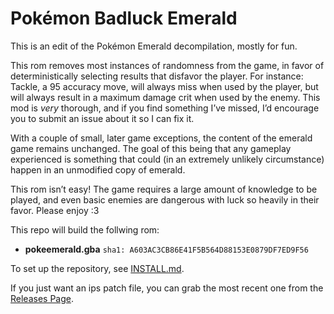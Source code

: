 # Pokémon Badluck Emerald

This is an edit of the Pokémon Emerald decompilation, mostly for fun.

This rom removes most instances of randomness from the game, in favor of deterministically selecting results that disfavor the player. For instance: Tackle, a 95 accuracy move, will always miss when used by the player, but will always result in a maximum damage crit when used by the enemy. This mod is *very* thorough, and if you find something I’ve missed, I’d encourage you to submit an issue about it so I can fix it.

With a couple of small, later game exceptions, the content of the emerald game remains unchanged. The goal of this being that any gameplay experienced is something that could (in an extremely unlikely circumstance) happen in an unmodified copy of emerald.

This rom isn’t easy! The game requires a large amount of knowledge to be played, and even basic enemies are dangerous with luck so heavily in their favor. Please enjoy :3


This repo will build the follwing rom:

* **pokeemerald.gba** `sha1: A603AC3CB86E41F5B564D88153E0879DF7ED9F56`

To set up the repository, see [INSTALL.md](INSTALL.md).

If you just want an ips patch file, you can grab the most recent one from the [Releases Page](https://github.com/ordinary-magic/badluck_emerald/releases).
